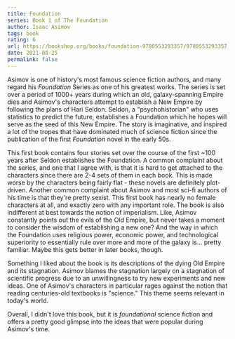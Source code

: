 ```yaml
---
title: Foundation
series: Book 1 of The Foundation
author: Isaac Asimov
tags: book
rating: 6
url: https://bookshop.org/books/foundation-9780553293357/9780553293357
date: 2021-08-25
permalink: false
---
```


Asimov is one of history's most famous science fiction authors, and many regard his _Foundation_ Series as one of his greatest works. The series is set over a period of 1000+ years during which an old, galaxy-spanning Empire dies and Asimov's characters attempt to establish a New Empire by following the plans of Hari Seldon. Seldon, a "psychohistorian" who uses statistics to predict the future, establishes a Foundation which he hopes will serve as the seed of this New Empire. The story is imaginative, and inspired a lot of the tropes that have dominated much of science fiction since the publication of the first _Foundation_ novel in the early 50s.

This first book contains four stories set over the course of the first ~100 years after Seldon establishes the Foundation. A common complaint about the series, and one that I agree with, is that it is hard to get attached to the characters since there are 2-4 sets of them in each book. This is made worse by the characters being fairly flat - these novels are definitely plot-driven. Another common complaint about Asimov and most sci-fi authors of his time is that they're pretty sexist. This first book has nearly no female characters at all, and exactly zero with any important role. The book is also indifferent at best towards the notion of imperialism. Like, Asimov constantly points out the evils of the Old Empire, but never takes a moment to consider the wisdom of establishing a new one? And the way in which the Foundation uses religious power, economic power, and technological superiority to essentially rule over more and more of the galaxy is... pretty familiar. Maybe this gets better in later books, though.

Something I liked about the book is its descriptions of the dying Old Empire and its stagnation. Asimov blames the stagnation largely on a stagnation of scientific progress due to an unwillingness to try new experiments and new ideas. One of Asimov's characters in particular rages against the notion that reading centuries-old textbooks is "science." This theme seems relevant in today's world.

Overall, I didn't love this book, but it is _foundational_ science fiction and offers a pretty good glimpse into the ideas that were popular during Asimov's time. 